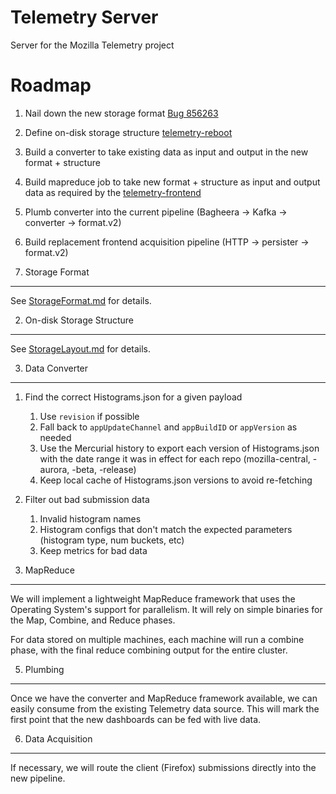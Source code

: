 Telemetry Server
================

Server for the Mozilla Telemetry project

Roadmap
=======

1. Nail down the new storage format [Bug 856263](https://bugzilla.mozilla.org/show_bug.cgi?id=856263)
2. Define on-disk storage structure [telemetry-reboot](https://etherpad.mozilla.org/telemetry-reboot)
3. Build a converter to take existing data as input and output in the new format + structure
4. Build mapreduce job to take new format + structure as input and output data as required by the [telemetry-frontend](https://github.com/tarasglek/telemetry-frontend)
5. Plumb converter into the current pipeline (Bagheera -> Kafka -> converter -> format.v2)
6. Build replacement frontend acquisition pipeline (HTTP -> persister -> format.v2)


1. Storage Format
-----------------

See [StorageFormat.md](StorageFormat.md) for details.


2. On-disk Storage Structure
----------------------------

See [StorageLayout.md](StorageLayout.md) for details.

3. Data Converter
-----------------

1. Find the correct Histograms.json for a given payload
    1. Use `revision` if possible
    2. Fall back to `appUpdateChannel` and `appBuildID` or `appVersion` as needed
    3. Use the Mercurial history to export each version of Histograms.json with the date range it was in effect for each repo (mozilla-central, -aurora, -beta, -release)
    4. Keep local cache of Histograms.json versions to avoid re-fetching
2. Filter out bad submission data
    1. Invalid histogram names
    2. Histogram configs that don't match the expected parameters (histogram type, num buckets, etc)
    3. Keep metrics for bad data


4. MapReduce
------------

We will implement a lightweight MapReduce framework that uses the Operating System's support for parallelism.  It will rely on simple binaries for the Map, Combine, and Reduce phases.

For data stored on multiple machines, each machine will run a combine phase, with the final reduce combining output for the entire cluster.

5. Plumbing
-----------

Once we have the converter and MapReduce framework available, we can easily consume from the existing Telemetry data source. This will mark the first point that the new dashboards can be fed with live data.

6. Data Acquisition
-------------------

If necessary, we will route the client (Firefox) submissions directly into the new pipeline.
